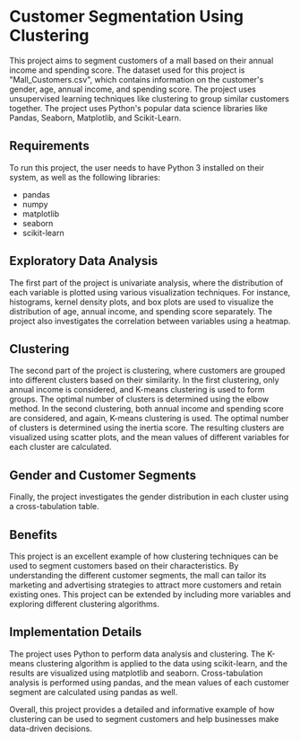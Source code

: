 # Customer Segmentation Using Clustering

This project aims to segment customers of a mall based on their annual income and spending score. The dataset used for this project is "Mall_Customers.csv", which contains information on the customer's gender, age, annual income, and spending score. The project uses unsupervised learning techniques like clustering to group similar customers together. The project uses Python's popular data science libraries like Pandas, Seaborn, Matplotlib, and Scikit-Learn.

## Requirements

To run this project, the user needs to have Python 3 installed on their system, as well as the following libraries:

- pandas
- numpy
- matplotlib
- seaborn
- scikit-learn

## Exploratory Data Analysis

The first part of the project is univariate analysis, where the distribution of each variable is plotted using various visualization techniques. For instance, histograms, kernel density plots, and box plots are used to visualize the distribution of age, annual income, and spending score separately. The project also investigates the correlation between variables using a heatmap.

## Clustering

The second part of the project is clustering, where customers are grouped into different clusters based on their similarity. In the first clustering, only annual income is considered, and K-means clustering is used to form groups. The optimal number of clusters is determined using the elbow method. In the second clustering, both annual income and spending score are considered, and again, K-means clustering is used. The optimal number of clusters is determined using the inertia score. The resulting clusters are visualized using scatter plots, and the mean values of different variables for each cluster are calculated.

## Gender and Customer Segments

Finally, the project investigates the gender distribution in each cluster using a cross-tabulation table. 

## Benefits

This project is an excellent example of how clustering techniques can be used to segment customers based on their characteristics. By understanding the different customer segments, the mall can tailor its marketing and advertising strategies to attract more customers and retain existing ones. This project can be extended by including more variables and exploring different clustering algorithms.

## Implementation Details

The project uses Python to perform data analysis and clustering. The K-means clustering algorithm is applied to the data using scikit-learn, and the results are visualized using matplotlib and seaborn. Cross-tabulation analysis is performed using pandas, and the mean values of each customer segment are calculated using pandas as well.

Overall, this project provides a detailed and informative example of how clustering can be used to segment customers and help businesses make data-driven decisions.

